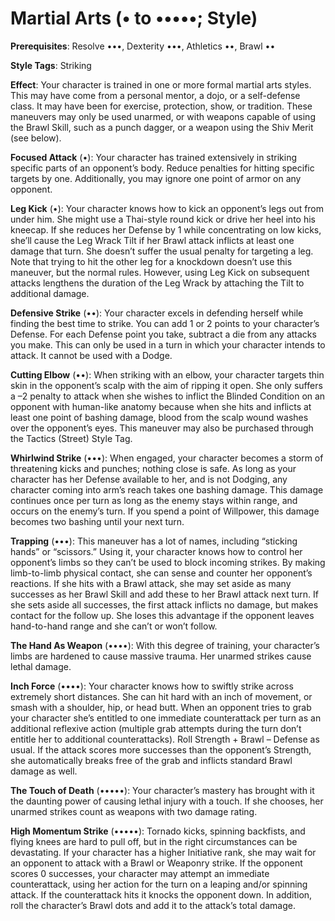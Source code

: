 # Martial Arts (• to •••••; Style) 
**Prerequisites**: Resolve •••, Dexterity •••, Athletics ••, Brawl •• 

**Style Tags**: Striking

**Effect**: Your character is trained in one or more formal martial arts styles. This may have come from a personal mentor, a dojo, or a self-defense class. It may have been for exercise, protection, show, or tradition. These maneuvers may only be used unarmed, or with weapons capable of using the Brawl Skill, such as a punch dagger, or a weapon using the Shiv Merit (see below). 

**Focused Attack** (•): Your character has trained extensively in striking specific parts of an opponent’s body. Reduce penalties for hitting specific targets by one. Additionally, you may ignore one point of armor on any opponent. 

**Leg Kick** (•): Your character knows how to kick an opponent’s legs out from under him. She might use a Thai-style round kick or drive her heel into his kneecap. If she reduces her Defense by 1 while concentrating on low kicks, she’ll cause the Leg Wrack Tilt if her Brawl attack inflicts at least one damage that turn. She doesn’t suffer the usual penalty for targeting a leg. Note that trying to hit the other leg for a knockdown doesn’t use this maneuver, but the normal rules. However, using Leg Kick on subsequent attacks lengthens the duration of the Leg Wrack by attaching the Tilt to additional damage.

**Defensive Strike** (••): Your character excels in defending herself while finding the best time to strike. You can add 1 or 2 points to your character’s Defense. For each Defense point you take, subtract a die from any attacks you make. This can only be used in a turn in which your character intends to attack. It cannot be used with a Dodge. 

**Cutting Elbow** (••): When striking with an elbow, your character targets thin skin in the opponent’s scalp with the aim of ripping it open. She only suffers a –2 penalty to attack when she wishes to inflict the Blinded Condition on an opponent with human-like anatomy because when she hits and inflicts at least one point of bashing damage, blood from the scalp wound washes over the opponent’s eyes. This maneuver may also be purchased through the Tactics (Street) Style Tag.

**Whirlwind Strike** (•••): When engaged, your character becomes a storm of threatening kicks and punches; nothing close is safe. As long as your character has her Defense available to her, and is not Dodging, any character coming into arm’s reach takes one bashing damage. This damage continues once per turn as long as the enemy stays within range, and occurs on the enemy’s turn. If you spend a point of Willpower, this damage becomes two bashing until your next turn. 

**Trapping** (•••): This maneuver has a lot of names, including “sticking hands” or “scissors.” Using it, your character knows how to control her opponent’s limbs so they can’t be used to block incoming strikes. By making limb-to-limb physical contact, she can sense and counter her opponent’s reactions. If she hits with a Brawl attack, she may set aside as many successes as her Brawl Skill and add these to her Brawl attack next turn. If she sets aside all successes, the first attack inflicts no damage, but makes contact for the follow up. She loses this advantage if the opponent leaves hand-to-hand range and she can’t or won’t follow.

**The Hand As Weapon** (••••): With this degree of training, your character’s limbs are hardened to cause massive trauma. Her unarmed strikes cause lethal damage. 

**Inch Force** (••••): Your character knows how to swiftly strike across extremely short distances. She can hit hard with an inch of movement, or smash with a shoulder, hip, or head butt. When an opponent tries to grab your character she’s entitled to one immediate counterattack per turn as an additional reflexive action (multiple grab attempts during the turn don’t entitle her to additional counterattacks). Roll Strength + Brawl – Defense as usual. If the attack scores more successes than the opponent’s Strength, she automatically breaks free of the grab and inflicts standard Brawl damage as well.

**The Touch of Death** (•••••): Your character’s mastery has brought with it the daunting power of causing lethal injury with a touch. If she chooses, her unarmed strikes count as weapons with two damage rating.

**High Momentum Strike** (•••••): Tornado kicks, spinning backfists, and flying knees are hard to pull off, but in the right circumstances can be devastating. If your character has a higher Initiative rank, she may wait for an opponent to attack with a Brawl or Weaponry strike. If the opponent scores 0 successes, your character may attempt an immediate counterattack, using her action for the turn on a leaping and/or spinning attack. If the counterattack hits it knocks the opponent down. In addition, roll the character’s Brawl dots and add it to the attack’s total damage.